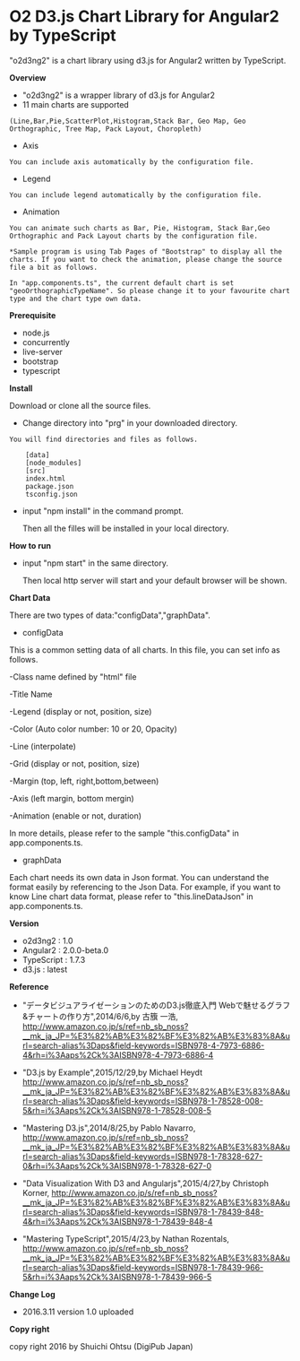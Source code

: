 # O2 D3.js Chart Library for Angular2 by TypeScript


"o2d3ng2" is a chart library using d3.js for Angular2 written by TypeScript.

**Overview**
   - "o2d3ng2" is a wrapper library of d3.js for Angular2
   - 11 main charts are supported

    (Line,Bar,Pie,ScatterPlot,Histogram,Stack Bar, Geo Map, Geo Orthographic, Tree Map, Pack Layout, Choropleth)
    
   - Axis

    You can include axis automatically by the configuration file.
   
   - Legend 

    You can include legend automatically by the configuration file.

   - Animation

    You can animate such charts as Bar, Pie, Histogram, Stack Bar,Geo Orthographic and Pack Layout charts by the configuration file.

    *Sample program is using Tab Pages of "Bootstrap" to display all the charts. If you want to check the animation, please change the source file a bit as follows.
    
    In "app.components.ts", the current default chart is set "geoOrthographicTypeName". So please change it to your favourite chart type and the chart type own data. 
    
**Prerequisite**

   - node.js
   - concurrently
   - live-server
   - bootstrap
   - typescript


**Install**

Download or clone all the source files. 

   - Change directory into "prg" in your downloaded directory.
    
    You will find directories and files as follows.

        [data]        
        [node_modules]        
        [src]        
        index.html        
        package.json        
        tsconfig.json
       
    
   - input "npm install" in the command prompt.
   
     Then all the filles will be installed in your local directory.
     
**How to run** 

  - input "npm start" in the same directory.
  
     Then local http server will start and your default browser will be shown.  

**Chart Data**

 There are two types of data:"configData","graphData".
 
 - configData
 
 This is a common setting data of all charts. In this file, you can set info as follows.
 
 -Class name defined by "html" file
 
 -Title Name
 
 -Legend (display or not, position, size)
 
 -Color (Auto color number: 10 or 20, Opacity) 
 
 -Line (interpolate)
 
 -Grid (display or not, position, size)
 
 -Margin (top, left, right,bottom,between)
 
 -Axis (left margin, bottom mergin)
 
 -Animation (enable or not, duration)
 
 In more details, please refer to the sample "this.configData" in app.components.ts.
 
 
 - graphData

 Each chart needs its own data in Json format. You can understand the format easily by referencing to the Json Data. For example, if you want to know Line chart data format, please refer to "this.lineDataJson" in app.components.ts.

**Version**

   - o2d3ng2    : 1.0
   - Angular2   : 2.0.0-beta.0
   - TypeScript : 1.7.3
   - d3.js      : latest
   

**Reference**

- "データビジュアライゼーションのためのD3.js徹底入門 Webで魅せるグラフ&チャートの作り方",2014/6/6,by 古籏 一浩, 
<http://www.amazon.co.jp/s/ref=nb_sb_noss?__mk_ja_JP=%E3%82%AB%E3%82%BF%E3%82%AB%E3%83%8A&url=search-alias%3Daps&field-keywords=ISBN978-4-7973-6886-4&rh=i%3Aaps%2Ck%3AISBN978-4-7973-6886-4>

- "D3.js by Example",2015/12/29,by Michael Heydt
<http://www.amazon.co.jp/s/ref=nb_sb_noss?__mk_ja_JP=%E3%82%AB%E3%82%BF%E3%82%AB%E3%83%8A&url=search-alias%3Daps&field-keywords=ISBN978-1-78528-008-5&rh=i%3Aaps%2Ck%3AISBN978-1-78528-008-5>

- "Mastering D3.js",2014/8/25,by Pablo Navarro,
<http://www.amazon.co.jp/s/ref=nb_sb_noss?__mk_ja_JP=%E3%82%AB%E3%82%BF%E3%82%AB%E3%83%8A&url=search-alias%3Daps&field-keywords=ISBN978-1-78328-627-0&rh=i%3Aaps%2Ck%3AISBN978-1-78328-627-0>

- "Data Visualization With D3 and Angularjs",2015/4/27,by Christoph Korner,
<http://www.amazon.co.jp/s/ref=nb_sb_noss?__mk_ja_JP=%E3%82%AB%E3%82%BF%E3%82%AB%E3%83%8A&url=search-alias%3Daps&field-keywords=ISBN978-1-78439-848-4&rh=i%3Aaps%2Ck%3AISBN978-1-78439-848-4>

- "Mastering TypeScript",2015/4/23,by Nathan Rozentals,
<http://www.amazon.co.jp/s/ref=nb_sb_noss?__mk_ja_JP=%E3%82%AB%E3%82%BF%E3%82%AB%E3%83%8A&url=search-alias%3Daps&field-keywords=ISBN978-1-78439-966-5&rh=i%3Aaps%2Ck%3AISBN978-1-78439-966-5>

**Change Log**

 - 2016.3.11 version 1.0 uploaded

**Copy right**

copy right 2016 by Shuichi Ohtsu (DigiPub Japan)

